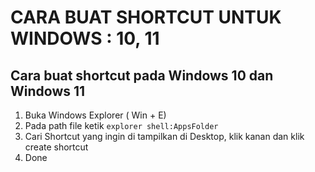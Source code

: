 # CARA BUAT SHORTCUT UNTUK WINDOWS : 10, 11
## Cara buat shortcut pada Windows 10 dan Windows 11
1. Buka Windows Explorer ( Win + E)
2. Pada path file ketik `explorer shell:AppsFolder`
3. Cari Shortcut yang ingin di tampilkan di Desktop, klik kanan dan klik create shortcut
4. Done
